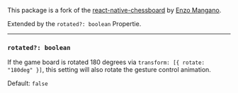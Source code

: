 This package is a fork of the [react-native-chessboard](https://github.com/enzomanuelmangano/react-native-chessboard) by [Enzo Mangano](https://github.com/enzomanuelmangano).

Extended by the `rotated?: boolean` Propertie.

---

### `rotated?: boolean`

If the game board is rotated 180 degrees via `transform: [{ rotate: "180deg" }]`, this setting will also rotate the gesture control animation.

Default: `false`
